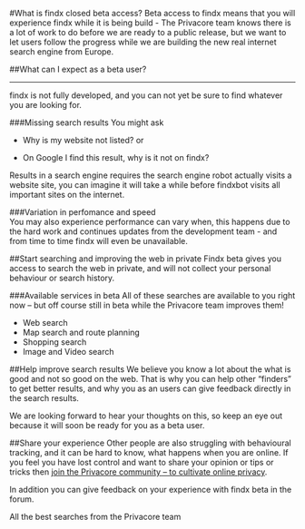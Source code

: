 #What is findx closed beta access?
Beta access to findx means that you will experience findx  while it is being build - The Privacore team knows there is a lot of work to do before we are ready to a public release, but we want to let users follow the progress while we are building the new real internet search engine from Europe.

##What can I expect as a beta user?

-----
findx is not fully developed, and you can not yet be sure to find whatever you are looking for.

###Missing search results
You might ask  

- Why is my website not listed? or 
+ On Google I find this result, why is it not on findx?

Results in a search engine requires the search engine robot actually visits a website site, you can imagine it will take a while before findxbot visits all important sites on the internet. 

###Variation in perfomance and speed  
You may also experience performance can vary when, this happens due to the hard work and continues updates from the development team - and from time to time findx will even be unavailable.
 
##Start searching and improving the web in private
Findx beta gives you access to search the web in private, and will not collect your personal behaviour or search history.

###Available services in beta 
All of these searches are available to you right now – but off course still in beta while the Privacore team improves them!  

* Web search
* Map search and route planning
* Shopping search
* Image and Video search

##Help improve search results 
We believe you know a lot about the what is good and not so good on the web. That is why you can help other “finders” to get better results, and why you as an users can give feedback directly in the search results.

We are looking forward to hear your thoughts on this, so keep an eye out because it will soon be ready for you as a beta user.
 
##Share your experience
Other people are also struggling with behavioural tracking, and it can be hard to know, what happens when you are online. If you feel you have lost control and want to share your opinion or tips or tricks then [join the Privacore community – to cultivate online privacy](https://forum.privacore.com).
 
In addition you can give feedback on your experience with findx beta in the forum.
 
All the best searches from the Privacore team
